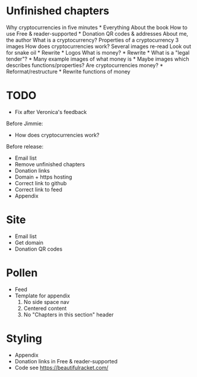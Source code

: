 # Unfinished chapters

Why cryptocurrencies in five minutes
    * Everything
About the book
  How to use
  Free & reader-supported
    * Donation QR codes & addresses
  About me, the author
What is a cryptocurrency?
  Properties of a cryptocurrency
    3 images
  How does cryptocurrencies work?
    Several images
    re-read
  Look out for snake oil
    * Rewrite
    * Logos
  What is money?
    * Rewrite
    * What is a "legal tender"?
    * Many example images of what money is
    * Maybe images which describes functions/properties?
  Are cryptocurrencies money?
    * Reformat/restructure
    * Rewrite functions of money

# TODO

* Fix after Veronica's feedback

Before Jimmie:
* How does cryptocurrencies work?

Before release:
* Email list
* Remove unfinished chapters
* Donation links
* Domain + https hosting
* Correct link to github
* Correct link to feed
* Appendix

# Site

* Email list
* Get domain
* Donation QR codes

# Pollen

* Feed
* Template for appendix
    1. No side space nav
    2. Centered content
    3. No "Chapters in this section" header

# Styling

* Appendix
* Donation links in Free & reader-supported
* Code
  see https://beautifulracket.com/

